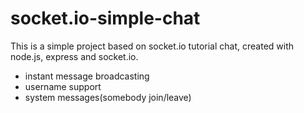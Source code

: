 # socket.io-simple-chat

This is a simple project based on socket.io tutorial chat, created with node.js, express and socket.io.
- instant message broadcasting
- username support
- system messages(somebody join/leave)
